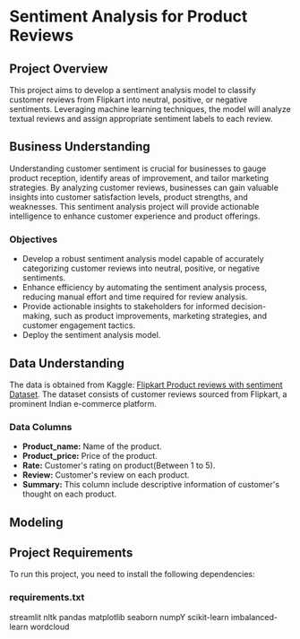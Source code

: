 # **Sentiment Analysis for Product Reviews**    
## Project Overview     
This project aims to develop a sentiment analysis model to classify customer reviews from Flipkart into neutral, positive, or negative sentiments. Leveraging machine learning techniques, the model will analyze textual reviews and assign appropriate sentiment labels to each review.  

## Business Understanding   

Understanding customer sentiment is crucial for businesses to gauge product reception, identify areas of improvement, and tailor marketing strategies. By analyzing customer reviews, businesses can gain valuable insights into customer satisfaction levels, product strengths, and weaknesses. This sentiment analysis project will provide actionable intelligence to enhance customer experience and product offerings.

### Objectives 

- Develop a robust sentiment analysis model capable of accurately categorizing customer reviews into neutral, positive, or negative sentiments.
- Enhance efficiency by automating the sentiment analysis process, reducing manual effort and time required for review analysis.
- Provide actionable insights to stakeholders for informed decision-making, such as product improvements, marketing strategies, and customer engagement tactics.
- Deploy the sentiment analysis model.

## Data Understanding   

The data is obtained from Kaggle: [Flipkart Product reviews with sentiment Dataset](https://www.kaggle.com/datasets/niraliivaghani/flipkart-product-customer-reviews-dataset). The dataset consists of customer reviews sourced from Flipkart, a prominent Indian e-commerce platform.

### Data Columns      

- **Product_name:** Name of the product.
- **Product_price:** Price of the product.
- **Rate:** Customer's rating on product(Between 1 to 5).
- **Review:** Customer's review on each product.
- **Summary:** This column include descriptive information of customer's thought on each product.

## Modeling   

## Project Requirements
To run this project, you need to install the following dependencies:  
### requirements.txt 
streamlit
nltk
pandas
matplotlib
seaborn
numpY
scikit-learn
imbalanced-learn
wordcloud

